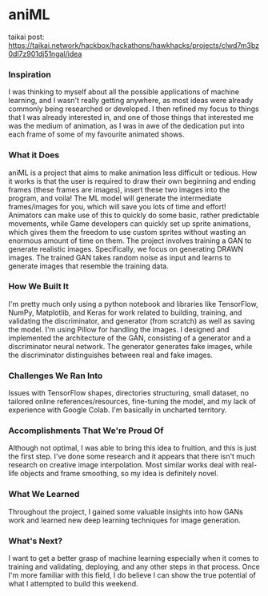 # aniML

taikai post: https://taikai.network/hackbox/hackathons/hawkhacks/projects/clwd7m3bz0dl7z901dj51ngal/idea

### Inspiration

I was thinking to myself about all the possible applications of machine learning, and I wasn't really getting anywhere, as most ideas were already commonly being researched or developed. I then refined my focus to things that I was already interested in, and one of those things that interested me was the medium of animation, as I was in awe of the dedication put into each frame of some of my favourite animated shows.



### What it Does

aniML is a project that aims to make animation less difficult or tedious. How it works is that the user is required to draw their own beginning and ending frames (these frames are images), insert these two images into the program, and voila! The ML model will generate the intermediate frames/images for you, which will save you lots of time and effort! Animators can make use of this to quickly do some basic, rather predictable movements, while Game developers can quickly set up sprite animations, which gives them the freedom to use custom sprites without wasting an enormous amount of time on them. The project involves training a GAN to generate realistic images. Specifically, we focus on generating DRAWN images. The trained GAN takes random noise as input and learns to generate images that resemble the training data.



### How We Built It

I'm pretty much only using a python notebook and libraries like TensorFlow, NumPy, Matplotlib, and Keras for work related to building, training, and validating the discriminator, and generator (from scratch) as well as saving the model. I'm using Pillow for handling the images. I designed and implemented the architecture of the GAN, consisting of a generator and a discriminator neural network. The generator generates fake images, while the discriminator distinguishes between real and fake images.



### Challenges We Ran Into

Issues with TensorFlow shapes, directories structuring, small dataset, no tailored online references/resources, fine-tuning the model, and my lack of experience with Google Colab. I'm basically in uncharted territory.



### Accomplishments That We're Proud Of

Although not optimal, I was able to bring this idea to fruition, and this is just the first step. I've done some research and it appears that there isn't much research on creative image interpolation. Most similar works deal with real-life objects and frame smoothing, so my idea is definitely novel.



### What We Learned

Throughout the project, I gained some valuable insights into how GANs work and learned new deep learning techniques for image generation. 



### What's Next?

I want to get a better grasp of machine learning especially when it comes to training and validating, deploying, and any other steps in that process. Once I'm more familiar with this field, I do believe I can show the true potential of what I attempted to build this weekend.

